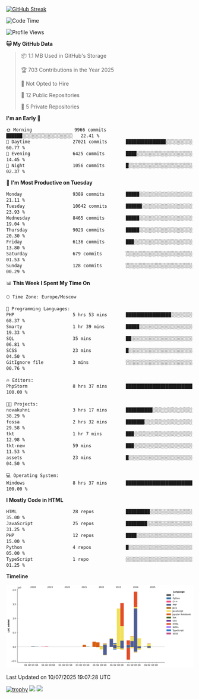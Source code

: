 [![GitHub Streak](https://github-readme-streak-stats.herokuapp.com/?user=yogik10)](https://git.io/streak-stats)
<!--START_SECTION:waka-->
![Code Time](http://img.shields.io/badge/Code%20Time-1%2C501%20hrs%2029%20mins-blue)

![Profile Views](http://img.shields.io/badge/Profile%20Views-0-blue)

**🐱 My GitHub Data** 

> 📦 1.1 MB Used in GitHub's Storage 
 > 
> 🏆 703 Contributions in the Year 2025
 > 
> 🚫 Not Opted to Hire
 > 
> 📜 12 Public Repositories 
 > 
> 🔑 5 Private Repositories 
 > 
**I'm an Early 🐤** 

```text
🌞 Morning                9966 commits        ██████░░░░░░░░░░░░░░░░░░░   22.41 % 
🌆 Daytime                27021 commits       ███████████████░░░░░░░░░░   60.77 % 
🌃 Evening                6425 commits        ████░░░░░░░░░░░░░░░░░░░░░   14.45 % 
🌙 Night                  1056 commits        █░░░░░░░░░░░░░░░░░░░░░░░░   02.37 % 
```
📅 **I'm Most Productive on Tuesday** 

```text
Monday                   9389 commits        █████░░░░░░░░░░░░░░░░░░░░   21.11 % 
Tuesday                  10642 commits       ██████░░░░░░░░░░░░░░░░░░░   23.93 % 
Wednesday                8465 commits        █████░░░░░░░░░░░░░░░░░░░░   19.04 % 
Thursday                 9029 commits        █████░░░░░░░░░░░░░░░░░░░░   20.30 % 
Friday                   6136 commits        ███░░░░░░░░░░░░░░░░░░░░░░   13.80 % 
Saturday                 679 commits         ░░░░░░░░░░░░░░░░░░░░░░░░░   01.53 % 
Sunday                   128 commits         ░░░░░░░░░░░░░░░░░░░░░░░░░   00.29 % 
```


📊 **This Week I Spent My Time On** 

```text
🕑︎ Time Zone: Europe/Moscow

💬 Programming Languages: 
PHP                      5 hrs 53 mins       █████████████████░░░░░░░░   68.37 % 
Smarty                   1 hr 39 mins        █████░░░░░░░░░░░░░░░░░░░░   19.33 % 
SQL                      35 mins             ██░░░░░░░░░░░░░░░░░░░░░░░   06.81 % 
SCSS                     23 mins             █░░░░░░░░░░░░░░░░░░░░░░░░   04.50 % 
GitIgnore file           3 mins              ░░░░░░░░░░░░░░░░░░░░░░░░░   00.76 % 

🔥 Editors: 
PhpStorm                 8 hrs 37 mins       █████████████████████████   100.00 % 

🐱‍💻 Projects: 
novakuhni                3 hrs 17 mins       ██████████░░░░░░░░░░░░░░░   38.29 % 
fossa                    2 hrs 32 mins       ███████░░░░░░░░░░░░░░░░░░   29.58 % 
tkt                      1 hr 7 mins         ███░░░░░░░░░░░░░░░░░░░░░░   12.98 % 
tkt-new                  59 mins             ███░░░░░░░░░░░░░░░░░░░░░░   11.53 % 
assets                   23 mins             █░░░░░░░░░░░░░░░░░░░░░░░░   04.50 % 

💻 Operating System: 
Windows                  8 hrs 37 mins       █████████████████████████   100.00 % 
```

**I Mostly Code in HTML** 

```text
HTML                     28 repos            █████████░░░░░░░░░░░░░░░░   35.00 % 
JavaScript               25 repos            ████████░░░░░░░░░░░░░░░░░   31.25 % 
PHP                      12 repos            ████░░░░░░░░░░░░░░░░░░░░░   15.00 % 
Python                   4 repos             █░░░░░░░░░░░░░░░░░░░░░░░░   05.00 % 
TypeScript               1 repo              ░░░░░░░░░░░░░░░░░░░░░░░░░   01.25 % 
```



**Timeline**

![Lines of Code chart](https://raw.githubusercontent.com/Yogik10/Yogik10/main/assets/bar_graph.png)


 Last Updated on 10/07/2025 19:07:28 UTC
<!--END_SECTION:waka-->
[![trophy](https://github-profile-trophy.vercel.app/?username=yogik10)](https://github.com/ryo-ma/github-profile-trophy)
![](https://github-profile-summary-cards.vercel.app/api/cards/profile-details?username=yogik10&theme=solarized_dark)
![](https://github-profile-summary-cards.vercel.app/api/cards/most-commit-language?username=yogik10&theme=solarized_dark)


